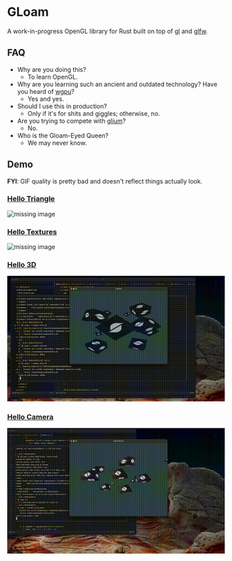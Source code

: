 # GLoam

A work-in-progress OpenGL library for Rust built on top of [gl](https://docs.rs/gl/latest/gl/) and [glfw](https://docs.rs/glfw/latest/glfw/).

## FAQ

- Why are you doing this?
    - To learn OpenGL.
- Why are you learning such an ancient and outdated technology? Have you heard of [wgpu](https://wgpu.rs/)?
    - Yes and yes.
- Should I use this in production?
    - Only if it's for shits and giggles; otherwise, no.
- Are you trying to compete with [glium](https://github.com/glium/glium)?
    - No.
- Who is the Gloam-Eyed Queen?
    - We may never know.

## Demo

**FYI**: GIF quality is pretty bad and doesn't reflect things actually look.

### [Hello Triangle](./examples/hello_triangle/main.rs)
![missing image](./demos/hello_triangle.png)

### [Hello Textures](./examples/hello_textures/main.rs)
![missing image](./demos/hello_textures.png)

### [Hello 3D](./examples/hello_3d/main.rs)
![missing GIF](./demos/hello_3d.gif)

### [Hello Camera](./examples/hello_camera/main.rs)
![missing GIF](./demos/hello_camera.gif)
